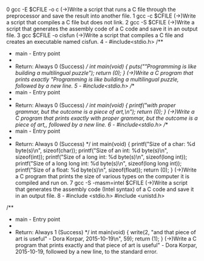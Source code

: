 0 gcc -E $CFILE -o c (->)Write a script that runs a C file through the preprocessor and save the result into another file.
1 gcc -c $CFILE (->)Write a script that compiles a C file but does not link.
2 gcc -S $CFILE (->)Write a script that generates the assembly code of a C code and save it in an output file.
3 gcc $CFILE -o cisfun (->)Write a script that compiles a C file and creates an executable named cisfun.
4 -
#include<stdio.h>
/**
 * main - Entry point
 *
 * Return: Always 0 (Success)
 */
int main(void)
{
	puts("\"Programming is like building a multilingual puzzle");
	return (0);
}
 (->)Write a C program that prints exactly "Programming is like building a multilingual puzzle, followed by a new line.
5 -
#include<stdio.h>
/**
* main - Entry point
*
* Return: Always 0 (Success)
*/
int main(void)
{
	printf("with proper grammar, but the outcome is a piece of art,\n");
	return (0);
}
 (->)Write a C program that prints exactly with proper grammar, but the outcome is a piece of art,, followed by a new line.
6 -
#include<stdio.h>
/**
* main - Entry point
*
* Return: Always 0 (Success)
*/
int main(void)
{
	printf("Size of a char: %d byte(s)\n", sizeof(char));
	printf("Size of an int: %d byte(s)\n", sizeof(int));
	printf("Size of a long int: %d byte(s)\n", sizeof(long int));
	printf("Size of a long long int: %d byte(s)\n", sizeof(long long int));
	printf("Size of a float: %d byte(s)\n", sizeof(float));
	return (0);
}
 (->)Write a C program that prints the size of various types on the computer it is compiled and run on.
7 gcc -S -masm=intel $CFILE (->)Write a script that generates the assembly code (Intel syntax) of a C code and save it in an output file.
8 -
 #include <stdio.h>
#include <unistd.h>

/**
* main - Entry point
*
* Return: Always 1 (Success)
*/
int main(void)
{
	write(2,
	"and that piece of art is useful\" - Dora Korpar, 2015-10-19\n", 59);
	return (1);
}
 (->)Write a C program that prints exactly and that piece of art is useful" - Dora Korpar, 2015-10-19, followed by a new line, to the standard error.
